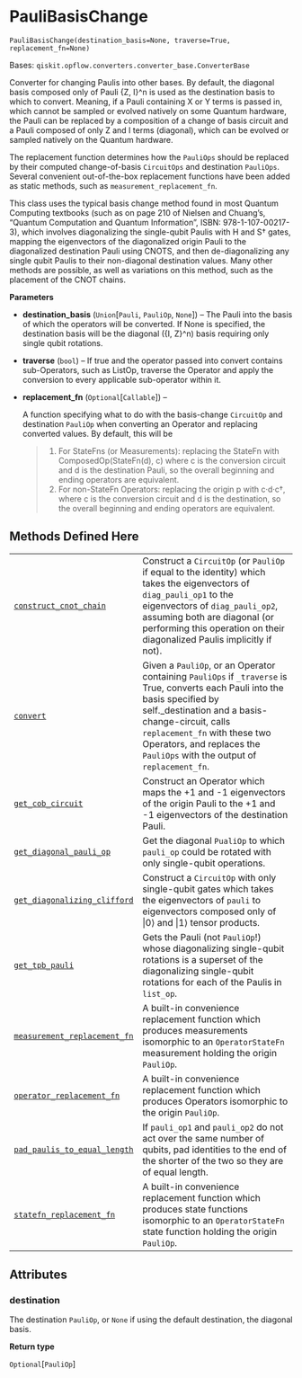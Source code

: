 # PauliBasisChange

`PauliBasisChange(destination_basis=None, traverse=True, replacement_fn=None)`

Bases: `qiskit.opflow.converters.converter_base.ConverterBase`

Converter for changing Paulis into other bases. By default, the diagonal basis composed only of Pauli \{Z, I}^n is used as the destination basis to which to convert. Meaning, if a Pauli containing X or Y terms is passed in, which cannot be sampled or evolved natively on some Quantum hardware, the Pauli can be replaced by a composition of a change of basis circuit and a Pauli composed of only Z and I terms (diagonal), which can be evolved or sampled natively on the Quantum hardware.

The replacement function determines how the `PauliOps` should be replaced by their computed change-of-basis `CircuitOps` and destination `PauliOps`. Several convenient out-of-the-box replacement functions have been added as static methods, such as `measurement_replacement_fn`.

This class uses the typical basis change method found in most Quantum Computing textbooks (such as on page 210 of Nielsen and Chuang’s, “Quantum Computation and Quantum Information”, ISBN: 978-1-107-00217-3), which involves diagonalizing the single-qubit Paulis with H and S† gates, mapping the eigenvectors of the diagonalized origin Pauli to the diagonalized destination Pauli using CNOTS, and then de-diagonalizing any single qubit Paulis to their non-diagonal destination values. Many other methods are possible, as well as variations on this method, such as the placement of the CNOT chains.

**Parameters**

*   **destination\_basis** (`Union`\[`Pauli`, `PauliOp`, `None`]) – The Pauli into the basis of which the operators will be converted. If None is specified, the destination basis will be the diagonal (\{I, Z}^n) basis requiring only single qubit rotations.

*   **traverse** (`bool`) – If true and the operator passed into convert contains sub-Operators, such as ListOp, traverse the Operator and apply the conversion to every applicable sub-operator within it.

*   **replacement\_fn** (`Optional`\[`Callable`]) –

    A function specifying what to do with the basis-change `CircuitOp` and destination `PauliOp` when converting an Operator and replacing converted values. By default, this will be

    > 1.  For StateFns (or Measurements): replacing the StateFn with ComposedOp(StateFn(d), c) where c is the conversion circuit and d is the destination Pauli, so the overall beginning and ending operators are equivalent.
    > 2.  For non-StateFn Operators: replacing the origin p with c·d·c†, where c is the conversion circuit and d is the destination, so the overall beginning and ending operators are equivalent.

## Methods Defined Here

|                                                                                                                                                                                                                                                  |                                                                                                                                                                                                                                                                                                  |
| ------------------------------------------------------------------------------------------------------------------------------------------------------------------------------------------------------------------------------------------------ | ------------------------------------------------------------------------------------------------------------------------------------------------------------------------------------------------------------------------------------------------------------------------------------------------ |
| [`construct_cnot_chain`](qiskit.opflow.converters.PauliBasisChange.construct_cnot_chain#qiskit.opflow.converters.PauliBasisChange.construct_cnot_chain "qiskit.opflow.converters.PauliBasisChange.construct_cnot_chain")                         | Construct a `CircuitOp` (or `PauliOp` if equal to the identity) which takes the eigenvectors of `diag_pauli_op1` to the eigenvectors of `diag_pauli_op2`, assuming both are diagonal (or performing this operation on their diagonalized Paulis implicitly if not).                              |
| [`convert`](qiskit.opflow.converters.PauliBasisChange.convert#qiskit.opflow.converters.PauliBasisChange.convert "qiskit.opflow.converters.PauliBasisChange.convert")                                                                             | Given a `PauliOp`, or an Operator containing `PauliOps` if `_traverse` is True, converts each Pauli into the basis specified by self.\_destination and a basis-change-circuit, calls `replacement_fn` with these two Operators, and replaces the `PauliOps` with the output of `replacement_fn`. |
| [`get_cob_circuit`](qiskit.opflow.converters.PauliBasisChange.get_cob_circuit#qiskit.opflow.converters.PauliBasisChange.get_cob_circuit "qiskit.opflow.converters.PauliBasisChange.get_cob_circuit")                                             | Construct an Operator which maps the +1 and -1 eigenvectors of the origin Pauli to the +1 and -1 eigenvectors of the destination Pauli.                                                                                                                                                          |
| [`get_diagonal_pauli_op`](qiskit.opflow.converters.PauliBasisChange.get_diagonal_pauli_op#qiskit.opflow.converters.PauliBasisChange.get_diagonal_pauli_op "qiskit.opflow.converters.PauliBasisChange.get_diagonal_pauli_op")                     | Get the diagonal `PualiOp` to which `pauli_op` could be rotated with only single-qubit operations.                                                                                                                                                                                               |
| [`get_diagonalizing_clifford`](qiskit.opflow.converters.PauliBasisChange.get_diagonalizing_clifford#qiskit.opflow.converters.PauliBasisChange.get_diagonalizing_clifford "qiskit.opflow.converters.PauliBasisChange.get_diagonalizing_clifford") | Construct a `CircuitOp` with only single-qubit gates which takes the eigenvectors of `pauli` to eigenvectors composed only of \|0⟩ and \|1⟩ tensor products.                                                                                                                                     |
| [`get_tpb_pauli`](qiskit.opflow.converters.PauliBasisChange.get_tpb_pauli#qiskit.opflow.converters.PauliBasisChange.get_tpb_pauli "qiskit.opflow.converters.PauliBasisChange.get_tpb_pauli")                                                     | Gets the Pauli (not `PauliOp`!) whose diagonalizing single-qubit rotations is a superset of the diagonalizing single-qubit rotations for each of the Paulis in `list_op`.                                                                                                                        |
| [`measurement_replacement_fn`](qiskit.opflow.converters.PauliBasisChange.measurement_replacement_fn#qiskit.opflow.converters.PauliBasisChange.measurement_replacement_fn "qiskit.opflow.converters.PauliBasisChange.measurement_replacement_fn") | A built-in convenience replacement function which produces measurements isomorphic to an `OperatorStateFn` measurement holding the origin `PauliOp`.                                                                                                                                             |
| [`operator_replacement_fn`](qiskit.opflow.converters.PauliBasisChange.operator_replacement_fn#qiskit.opflow.converters.PauliBasisChange.operator_replacement_fn "qiskit.opflow.converters.PauliBasisChange.operator_replacement_fn")             | A built-in convenience replacement function which produces Operators isomorphic to the origin `PauliOp`.                                                                                                                                                                                         |
| [`pad_paulis_to_equal_length`](qiskit.opflow.converters.PauliBasisChange.pad_paulis_to_equal_length#qiskit.opflow.converters.PauliBasisChange.pad_paulis_to_equal_length "qiskit.opflow.converters.PauliBasisChange.pad_paulis_to_equal_length") | If `pauli_op1` and `pauli_op2` do not act over the same number of qubits, pad identities to the end of the shorter of the two so they are of equal length.                                                                                                                                       |
| [`statefn_replacement_fn`](qiskit.opflow.converters.PauliBasisChange.statefn_replacement_fn#qiskit.opflow.converters.PauliBasisChange.statefn_replacement_fn "qiskit.opflow.converters.PauliBasisChange.statefn_replacement_fn")                 | A built-in convenience replacement function which produces state functions isomorphic to an `OperatorStateFn` state function holding the origin `PauliOp`.                                                                                                                                       |

## Attributes

### destination

The destination `PauliOp`, or `None` if using the default destination, the diagonal basis.

**Return type**

`Optional`\[`PauliOp`]
